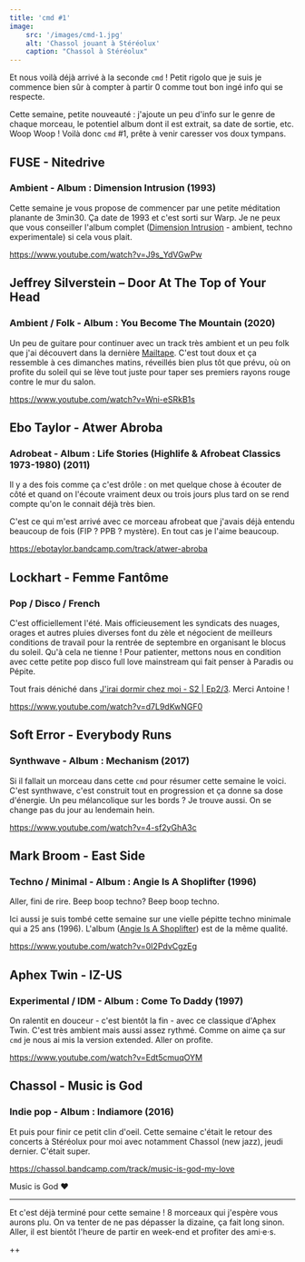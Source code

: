 ```yaml
---
title: 'cmd #1'
image:
    src: '/images/cmd-1.jpg'
    alt: 'Chassol jouant à Stéréolux'
    caption: "Chassol à Stéréolux"
---
```


Et nous voilà déjà arrivé à la seconde `cmd` ! Petit rigolo que je suis je
commence bien sûr à compter à partir 0 comme tout bon ingé info qui se respecte.

Cette semaine, petite nouveauté : j'ajoute un peu d'info sur le genre de chaque
morceau, le potentiel album dont il est extrait, sa date de sortie, etc. Woop
Woop ! Voilà donc `cmd` #1, prête à venir caresser vos doux tympans.

## FUSE - Nitedrive
### Ambient - Album : Dimension Intrusion (1993)

Cette semaine je vous propose de commencer par une petite méditation planante de
3min30. Ça date de 1993 et c'est sorti sur Warp. Je ne peux que vous conseiller l'album
complet ([Dimension Intrusion](https://www.discogs.com/FUSE-Dimension-Intrusion/master/18348) -
ambient, techno experimentale) si cela vous plait.

https://www.youtube.com/watch?v=J9s_YdVGwPw


## Jeffrey Silverstein – Door At The Top of Your Head
### Ambient / Folk - Album : You Become The Mountain (2020)

Un peu de guitare pour continuer avec un track très ambient et un peu folk que
j'ai découvert dans la dernière [Mailtape](https://www.mailta.pe/456/misha-panfilov/).
C'est tout doux et ça ressemble à ces dimanches matins, réveillés bien plus tôt
que prévu, où on profite du soleil qui se lève tout juste pour taper ses
premiers rayons rouge contre le mur du salon.

https://www.youtube.com/watch?v=Wni-eSRkB1s


## Ebo Taylor - Atwer Abroba
### Adrobeat - Album : Life Stories (Highlife & Afrobeat Classics 1973-1980) (2011)

Il y a des fois comme ça c'est drôle : on met quelque chose à écouter de côté
et quand on l'écoute vraiment deux ou trois jours plus tard on se rend compte
qu'on le connait déjà très bien.

C'est ce qui m'est arrivé avec ce morceau afrobeat que j'avais déjà entendu
beaucoup de fois (FIP ? PPB ? mystère). En tout cas je l'aime beaucoup.

https://ebotaylor.bandcamp.com/track/atwer-abroba


## Lockhart - Femme Fantôme
### Pop / Disco / French

C'est officiellement l'été. Mais officieusement les syndicats des nuages, orages
et autres pluies diverses font du zèle et négocient de meilleurs conditions de
travail pour la rentrée de septembre en organisant le blocus du soleil. Qu'à
cela ne tienne ! Pour patienter, mettons nous en condition avec cette petite pop
disco full love mainstream qui fait penser à Paradis ou Pépite.

Tout frais déniché dans [J'irai dormir chez moi - S2 | Ep2/3](https://www.youtube.com/watch?v=46UeWwlVeaw).
Merci Antoine !

https://www.youtube.com/watch?v=d7L9dKwNGF0


## Soft Error - Everybody Runs
### Synthwave -  Album : Mechanism (2017)

Si il fallait un morceau dans cette `cmd` pour résumer cette semaine le voici.
C'est synthwave, c'est construit tout en progression et ça donne sa dose
d'énergie. Un peu mélancolique sur les bords ? Je trouve aussi. On se change pas
du jour au lendemain hein.

https://www.youtube.com/watch?v=4-sf2yGhA3c


## Mark Broom - East Side
### Techno / Minimal - Album : Angie Is A Shoplifter (1996)

Aller, fini de rire. Beep boop techno? Beep boop techno.

Ici aussi je suis tombé cette semaine sur une vielle pépitte techno minimale
qui a 25 ans (1996). L'album ([Angie Is A Shoplifter](https://www.discogs.com/Mark-Broom-Angie-Is-A-Shoplifter/master/39362))
est de la même qualité.

https://www.youtube.com/watch?v=0I2PdvCgzEg


## Aphex Twin - IZ-US
### Experimental / IDM -  Album : Come To Daddy (1997)

On ralentit en douceur - c'est bientôt la fin - avec ce classique d'Aphex Twin.
C'est très ambient mais aussi assez rythmé. Comme on aime ça sur `cmd` je nous ai
mis la version extended. Aller on profite.

https://www.youtube.com/watch?v=Edt5cmuqOYM


## Chassol - Music is God
### Indie pop - Album : Indiamore (2016)

Et puis pour finir ce petit clin d'oeil. Cette semaine c'était le retour
des concerts à Stéréolux pour moi avec notamment Chassol (new jazz), jeudi
dernier. C'était super.

https://chassol.bandcamp.com/track/music-is-god-my-love

Music is God ❤

---

Et c'est déjà terminé pour cette semaine ! 8 morceaux qui j'espère vous aurons
plu. On va tenter de ne pas dépasser la dizaine, ça fait long sinon. Aller, il
est bientôt l'heure de partir en week-end et profiter des ami·e·s.

++
